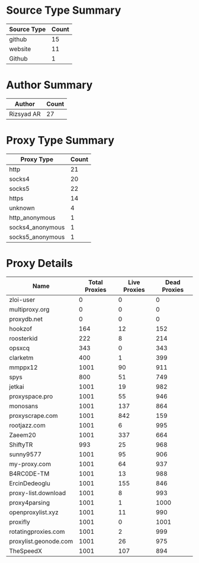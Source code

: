 # Source Type Summary

| Source Type | Count |
|-------------|-------|
| github | 15 |
| website | 11 |
| Github | 1 |


# Author Summary

| Author | Count |
|--------|-------|
| Rizsyad AR | 27 |


# Proxy Type Summary

| Proxy Type | Count |
|------------|-------|
| http | 21 |
| socks4 | 20 |
| socks5 | 22 |
| https | 14 |
| unknown | 4 |
| http_anonymous | 1 |
| socks4_anonymous | 1 |
| socks5_anonymous | 1 |


# Proxy Details

| Name | Total Proxies | Live Proxies | Dead Proxies |
|------|---------------|--------------|---------------|
| zloi-user | 0 | 0 | 0 |
| multiproxy.org | 0 | 0 | 0 |
| proxydb.net | 0 | 0 | 0 |
| hookzof | 164 | 12 | 152 |
| roosterkid | 222 | 8 | 214 |
| opsxcq | 343 | 0 | 343 |
| clarketm | 400 | 1 | 399 |
| mmppx12 | 1001 | 90 | 911 |
| spys | 800 | 51 | 749 |
| jetkai | 1001 | 19 | 982 |
| proxyspace.pro | 1001 | 55 | 946 |
| monosans | 1001 | 137 | 864 |
| proxyscrape.com | 1001 | 842 | 159 |
| rootjazz.com | 1001 | 6 | 995 |
| Zaeem20 | 1001 | 337 | 664 |
| ShiftyTR | 993 | 25 | 968 |
| sunny9577 | 1001 | 95 | 906 |
| my-proxy.com | 1001 | 64 | 937 |
| B4RC0DE-TM | 1001 | 13 | 988 |
| ErcinDedeoglu | 1001 | 155 | 846 |
| proxy-list.download | 1001 | 8 | 993 |
| proxy4parsing | 1001 | 1 | 1000 |
| openproxylist.xyz | 1001 | 11 | 990 |
| proxifly | 1001 | 0 | 1001 |
| rotatingproxies.com | 1001 | 2 | 999 |
| proxylist.geonode.com | 1001 | 26 | 975 |
| TheSpeedX | 1001 | 107 | 894 |
